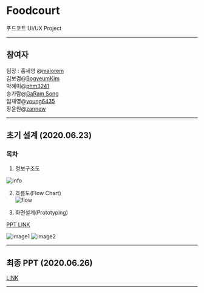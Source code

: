 # Foodcourt
푸드코트 UI/UX Project

<hr />

## 참여자    

팀장 : 홍세영 @[maiorem](https://github.com/maiorem)        
김보겸@[BogyeumKim](https://github.com/BogyeumKim)      
박혜미@[phm3241](https://github.com/phm3241)       
송가람@[GaRam Song](https://github.com/NikkieS)       
임재영@[young6435](https://github.com/young6435)       
장윤원@[zannew](https://github.com/zannew)       

<hr />

## 초기 설계 (2020.06.23)

### 목차    
1. 정보구조도    

![info](https://ifh.cc/g/l3a7VZ.jpg)

2. 흐름도(Flow Chart)    
![flow](https://ifh.cc/g/D6RR35.jpg)

3. 화면설계(Prototyping)    


[PPT LINK](https://docs.google.com/presentation/d/1NztJ7QlAL7kPgRc0KVBQ4JSrh5Svq3Y9/edit#slide=id.p1)

![image1](https://ifh.cc/g/Ar4ZUN.jpg)
![image2](https://ifh.cc/g/SFVHC6.jpg)


<hr />

## 최종 PPT (2020.06.26)
[LINK](https://docs.google.com/presentation/d/1pcroktsJ8U951h3KN9BXd2Eo072Nanjb/edit#slide=id.g89e9fa3c1d_6_98)

<hr />

